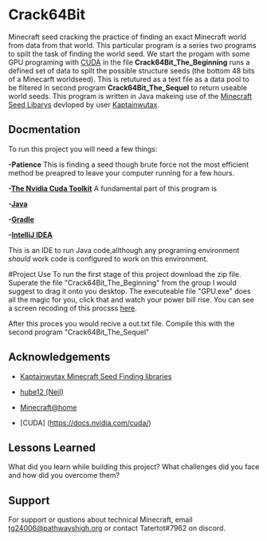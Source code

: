 
# Crack64Bit

Minecraft seed cracking the practice of finding an exact Minecraft world from data from that world. This particular program is a series two programs to spilt the task of finding the world seed. We start the progam with some GPU programing with [CUDA](https://developer.nvidia.com/cuda-toolkit) in the file **Crack64Bit_The_Beginning** runs a defined set of data to spilt the possible structure seeds (the bottom 48 bits of a Minecarft worldseed).  This is retutured as a text file as a data pool to be filtered in second program **Crack64Bit_The_Sequel** to return useable world seeds.  This program is written in Java makeing use of the [Minecraft Seed Libarys](https://kaptainwutax.seedfinding.com/) devloped by user [Kaptainwutax](https://github.com/KaptainWutax).  


## Docmentation
To run this project you will need a few things:

**-Patience**
This is finding a seed though brute force not the most efficient method be preapred to leave your computer running for a few hours. 

**-[The Nvidia Cuda Toolkit](https://developer.nvidia.com/cuda-toolkit)**
A fundamental part of this program is  

**-[Java](https://www.oracle.com/java/technologies/javase/jdk16-archive-downloads.html)**

**-[Gradle](https://gradle.org/)**

**-[IntelliJ IDEA](https://www.jetbrains.com/idea/)**

This is an IDE to run Java code,allthough any programing environment _should_ work code is configured to work on this environment. 






#Project Use
To run the first stage of this project download the zip file. 
Superate  the file "Crack64Bit_The_Beginning" from the group I would suggest to drag it onto you desktop. 
The executeable file "GPU.exe" does all the magic for you, click that and watch your power bill rise. 
You can see a screen recoding of this procsss [here](https://youtu.be/m_Qbvg5l4D8). 


After this proces you would recive a out.txt file.  Compile this with the second program "Crack64Bit_The_Sequel" 

## Acknowledgements

 - [Kaptainwutax Minecraft Seed Finding libraries](https://kaptainwutax.seedfinding.com/)
  
 - [hube12 (Neil)](https://github.com/hube12)

 - [Minecraft@home](https://minecraftathome.com/)
 
 - [CUDA] (https://docs.nvidia.com/cuda/)

## Lessons Learned

What did you learn while building this project? What challenges did you face and how did you overcome them?


## Support

For support or qustions about technical Minecraft, email tg24006@pathwayshigh.org or contact Tatertot#7962 on discord.

